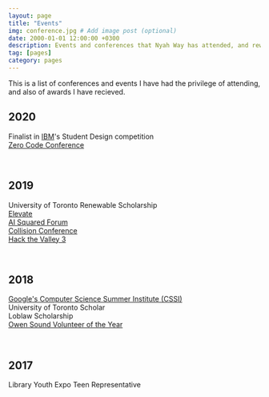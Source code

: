```yaml
---
layout: page
title: "Events"
img: conference.jpg # Add image post (optional)
date: 2000-01-01 12:00:00 +0300
description: Events and conferences that Nyah Way has attended, and rewards that she has recieved.
tag: [pages]
category: pages
---
```

This is a list of conferences and events I have had the privilege of attending, and also of awards I have recieved.

<div class="events">

  ## 2020
  <p class="no-padding">
    Finalist in <a href="https://www.ibm.com/" target="_blank">IBM</a>'s Student Design competition<br>
    <a href="https://zeroqode.com/zerocodeconf" target="_blank">Zero Code Conference</a>
  </p>
  <br>

  ## 2019
  <p class="no-padding">
    University of Toronto Renewable Scholarship<br>
    <a href="https://elevate.ca/" target="_blank">Elevate</a><br>
    <a href="http://www.aisquaredforum.ca/" target="_blank">AI Squared Forum</a><br>
    <a href="https://collisionconf.com/" target="_blank">Collision Conference</a><br>
    <a href="https://www.facebook.com/hackthevalley/" target="_blank">Hack the Valley 3</a>
  </p>
  <br>

  ## 2018
  <p class="no-padding">
    <a href="https://buildyourfuture.withgoogle.com/programs/computer-science-summer-institute/#!?detail-content-tabby_activeEl=overview" target="_blank">Google's Computer Science Summer Institute (CSSI)</a><br>
    University of Toronto Scholar<br>
    Loblaw Scholarship<br>
    <a href="http://www.bayshorebroadcasting.ca/news_item.php?NewsID=101481" target="_blank">Owen Sound Volunteer of the Year</a>
  </p>
  <br>

  ## 2017
  <p class="no-padding">
    Library Youth Expo Teen Representative
  </p>
</div>